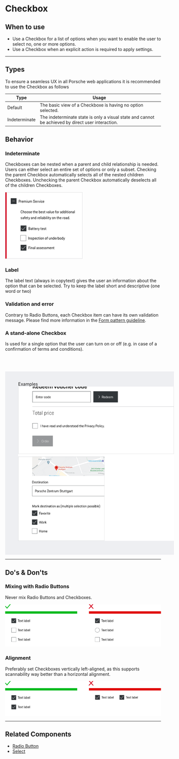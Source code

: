 # Checkbox

<TableOfContents></TableOfContents>

## When to use

- Use a Checkbox for a list of options when you want to enable the user to select no, one or more options.
- Use a Checkbox when an explicit action is required to apply settings.

---

## Types

To ensure a seamless UX in all Porsche web applications it is recommended to use the Checkbox as follows

| Type          | Usage                                                                                             |
| ------------- | ------------------------------------------------------------------------------------------------- |
| Default       | The basic view of a Checkboxe is having no option selected.                                       |
| Indeterminate | The indeterminate state is only a visual state and cannot be achieved by direct user interaction. |

## Behavior

### Indeterminate

Checkboxes can be nested when a parent and child relationship is needed. Users can either select an entire set of
options or only a subset. Checking the parent Checkbox automatically selects all of the nested children Checkboxes.
Unchecking the parent Checkbox automatically deselects all of the children Checkboxes.

![Example of indeterminate checkbox](./assets/checkbox-indeterminate.png)

### Label

The label text (always in copytext) gives the user an information about the option that can be selected. Try to keep the
label short and descriptive (one word or two)

### Validation and error

Contrary to Radio Buttons, each Checkbox item can have its own validation message. Please find more information in the
[Form pattern guideline](patterns/forms).

### A stand-alone Checkbox

Is used for a single option that the user can turn on or off (e.g. in case of a confirmation of terms and conditions).

<div style="background:#EEEFF2; width:100%; margin-top: 64px; padding-top: 32px; padding-left: 42px; padding-bottom: 42px;">
    <p-headline variant="headline-3" tag="h3" style="margin-bottom: 24px;">Examples</p-headline>
    <img src="./assets/checkbox-examples.png" alt="Examples" />
</div>

---

## Do's & Don'ts

### Mixing with Radio Buttons

Never mix Radio Buttons and Checkboxes.

![Don't mix Checkboxes and Radio Buttons](./assets/checkbox-dont-mix.png)

### Alignment

Preferably set Checkboxes vertically left-aligned, as this supports scannability way better than a horizontal alignment.

![Don't set checkboxes horizontaly](./assets/checkbox-dont-alignment.png)

---

## Related Components

- [Radio Button](components/radio-button)
- [Select](components/select)
